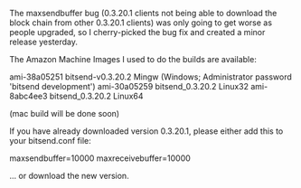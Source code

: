 The maxsendbuffer bug (0.3.20.1 clients not being able to download the block chain from other 0.3.20.1 clients) was only going to get
worse as people upgraded, so I cherry-picked the bug fix and created a minor release yesterday.

The Amazon Machine Images I used to do the builds are available:

  ami-38a05251   bitsend-v0.3.20.2 Mingw    (Windows; Administrator password 'bitsend development')
  ami-30a05259   bitsend_0.3.20.2 Linux32
  ami-8abc4ee3   bitsend_0.3.20.2 Linux64

(mac build will be done soon)

If you have already downloaded version 0.3.20.1, please either add this to your bitsend.conf file:

  maxsendbuffer=10000
  maxreceivebuffer=10000

... or download the new version.
